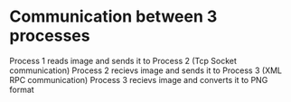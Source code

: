 # Communication between 3 processes
Process 1 reads image and sends it to Process 2 (Tcp Socket communication)
Process 2 recievs image and sends it to Process 3 (XML RPC communication)
Process 3 recievs image and converts it to PNG format

